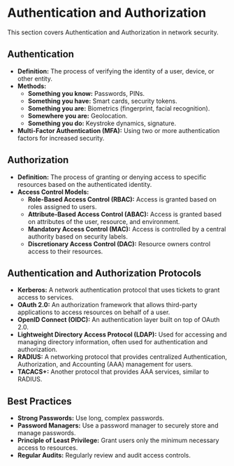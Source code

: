 # Authentication and Authorization

This section covers Authentication and Authorization in network security.

## Authentication

*   **Definition:** The process of verifying the identity of a user, device, or other entity.
*   **Methods:**
    *   **Something you know:** Passwords, PINs.
    *   **Something you have:** Smart cards, security tokens.
    *   **Something you are:** Biometrics (fingerprint, facial recognition).
    *   **Somewhere you are:** Geolocation.
    *   **Something you do:** Keystroke dynamics, signature.
*   **Multi-Factor Authentication (MFA):** Using two or more authentication factors for increased security.

## Authorization

*   **Definition:** The process of granting or denying access to specific resources based on the authenticated identity.
*   **Access Control Models:**
    *   **Role-Based Access Control (RBAC):** Access is granted based on roles assigned to users.
    *   **Attribute-Based Access Control (ABAC):** Access is granted based on attributes of the user, resource, and environment.
    *   **Mandatory Access Control (MAC):** Access is controlled by a central authority based on security labels.
    *   **Discretionary Access Control (DAC):** Resource owners control access to their resources.

## Authentication and Authorization Protocols

*   **Kerberos:** A network authentication protocol that uses tickets to grant access to services.
*   **OAuth 2.0:** An authorization framework that allows third-party applications to access resources on behalf of a user.
*   **OpenID Connect (OIDC):** An authentication layer built on top of OAuth 2.0.
*   **Lightweight Directory Access Protocol (LDAP):** Used for accessing and managing directory information, often used for authentication and authorization.
*   **RADIUS:** A networking protocol that provides centralized Authentication, Authorization, and Accounting (AAA) management for users.
*   **TACACS+:** Another protocol that provides AAA services, similar to RADIUS.

## Best Practices

*   **Strong Passwords:** Use long, complex passwords.
*   **Password Managers:** Use a password manager to securely store and manage passwords.
*   **Principle of Least Privilege:** Grant users only the minimum necessary access to resources.
*   **Regular Audits:** Regularly review and audit access controls.
